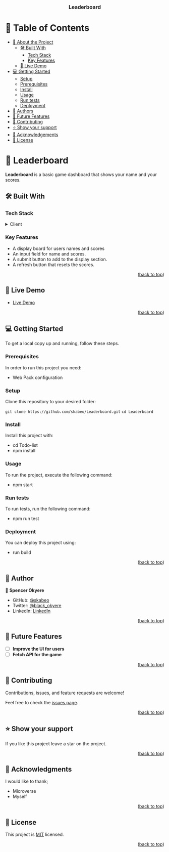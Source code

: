 <a name="readme-top"></a>

<div align="center">
  <h3><b>Leaderboard</b></h3>
</div>

# 📗 Table of Contents

- [📖 About the Project](#about-project)
  - [🛠 Built With](#built-with)
    - [Tech Stack](#tech-stack)
    - [Key Features](#key-features)
  - [🚀 Live Demo](#live-demo)
- [💻 Getting Started](#getting-started)
  - [Setup](#setup)
  - [Prerequisites](#prerequisites)
  - [Install](#install)
  - [Usage](#usage)
  - [Run tests](#run-tests)
  - [Deployment](#triangular_flag_on_post-deployment)
- [👥 Authors](#authors)
- [🔭 Future Features](#future-features)
- [🤝 Contributing](#contributing)
- [⭐️ Show your support](#support)
- [🙏 Acknowledgements](#acknowledgements)
- [📝 License](#license)

# 📖 Leaderboard<a name="about-project"></a>


**Leaderboard** is a basic game dashboard that shows your name and your scores.

## 🛠 Built With <a name="built-with"></a>

### Tech Stack <a name="tech-stack"></a>


<details>
  <summary>Client</summary>
  <ul>
    <li><a href="https://html.org/">Web Pack</a></li>
  </ul>
</details>


### Key Features <a name="key-features"></a>


- A display board for users names and scores
- An input field for name and scores.
- A submit button to add to the display section.
- A refresh button that resets the scores.

<p align="right">(<a href="#readme-top">back to top</a>)</p>


## 🚀 Live Demo <a name="live-demo"></a>


- [Live Demo](https://skabeo.github.io/Leaderboard/dist/)

<p align="right">(<a href="#readme-top">back to top</a>)</p>


## 💻 Getting Started <a name="getting-started"></a>


To get a local copy up and running, follow these steps.

### Prerequisites

In order to run this project you need:

- Web Pack configuration

### Setup

Clone this repository to your desired folder:


`git clone https://github.com/skabeo/Leaderboard.git`
`cd Leaderboard`


### Install

Install this project with:

- cd Todo-list
- npm install


### Usage

To run the project, execute the following command:

- npm start


### Run tests

To run tests, run the following command:

- npm run test


### Deployment

You can deploy this project using:

- run build

<p align="right">(<a href="#readme-top">back to top</a>)</p>


## 👥 Author <a name="authors"></a>


👤 **Spencer Okyere**

- GitHub: [@skabeo](https://github.com/skabeo)
- Twitter: [@black_okyere](https://twitter.com/black_okyere)
- LinkedIn: [LinkedIn](https://linkedin.com/in/okyere-spencer-9b602623b)


<p align="right">(<a href="#readme-top">back to top</a>)</p>


## 🔭 Future Features <a name="future-features"></a>


- [ ] **Improve the UI for users**
- [ ] **Fetch API for the game**

<p align="right">(<a href="#readme-top">back to top</a>)</p>


## 🤝 Contributing <a name="contributing"></a>

Contributions, issues, and feature requests are welcome!

Feel free to check the [issues page](https://github.com/skabeo/Leaderboard/issues).

<p align="right">(<a href="#readme-top">back to top</a>)</p>


## ⭐️ Show your support <a name="support"></a>


If you like this project leave a star on the project.

<p align="right">(<a href="#readme-top">back to top</a>)</p>


## 🙏 Acknowledgments <a name="acknowledgements"></a>


I would like to thank;

- Microverse
- Myself

<p align="right">(<a href="#readme-top">back to top</a>)</p>


## 📝 License <a name="license"></a>

This project is [MIT](https://github.com/skabeo/Leaderboard/blob/master/MIT.md) licensed.

<p align="right">(<a href="#readme-top">back to top</a>)</p>
